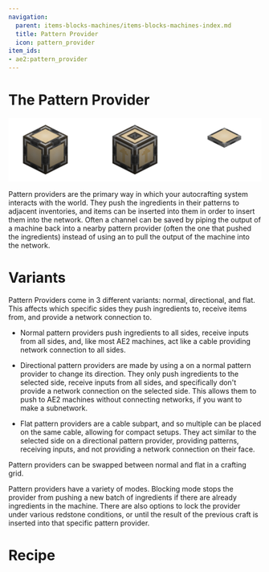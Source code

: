 ```yaml
---
navigation:
  parent: items-blocks-machines/items-blocks-machines-index.md
  title: Pattern Provider
  icon: pattern_provider
item_ids:
- ae2:pattern_provider
---
```

# The Pattern Provider

![Pattern Providers](../assets/assemblies/pattern_provider_variants.png)

Pattern providers are the primary way in which your autocrafting system interacts with the world. They push the ingredients in
their patterns to adjacent inventories, and items can be inserted into them in order to insert them into the network. Often
a channel can be saved by piping the output of a machine back into a nearby pattern provider (often the one that pushed the ingredients)
instead of using an <ItemLink id="import_bus" /> to pull the output of the machine into the network.

# Variants

Pattern Providers come in 3 different variants: normal, directional, and flat. This affects which specific sides they push
ingredients to, receive items from, and provide a network connection to.

- Normal pattern providers push ingredients to all sides, receive inputs from all sides, and, like most AE2 machines, act
like a cable providing network connection to all sides.

- Directional pattern providers are made by using a <ItemLink id="certus_quartz_wrench" /> on a normal pattern provider to change its
direction. They only push ingredients to the selected side, receive inputs from all sides, and specifically don't provide a network
connection on the selected side. This allows them to push to AE2 machines without connecting networks, if you want to make a subnetwork.

- Flat pattern providers are a cable subpart, and so multiple can be placed on the same cable, allowing for compact setups.
They act similar to the selected side on a directional pattern provider, providing patterns, receiving inputs, and not
providing a network connection on their face.

Pattern providers can be swapped between normal and flat in a crafting grid.

Pattern providers have a variety of modes. Blocking mode stops the provider from pushing a new batch of ingredients if there are already
ingredients in the machine. There are also options to lock the provider under various redstone conditions, or until the result of the
previous craft is inserted into that specific pattern provider.

# Recipe

<RecipeFor id="pattern_provider" />
<RecipeFor id="cable_pattern_provider" />